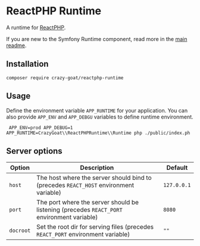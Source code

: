 # ReactPHP Runtime

A runtime for [ReactPHP](https://reactphp.org/).

If you are new to the Symfony Runtime component, read more in the [main readme](https://github.com/php-runtime/runtime).

## Installation

```
composer require crazy-goat/reactphp-runtime
```

## Usage

Define the environment variable `APP_RUNTIME` for your application. You can also provide
`APP_ENV` and `APP_DEBGU` variables to define runtime environment.

```
 APP_ENV=prod APP_DEBUG=1 APP_RUNTIME=CrazyGoat\\ReactPHPRuntime\\Runtime php ./public/index.ph
```

## Server options

| Option    | Description                                                                                | Default |
|-----------|--------------------------------------------------------------------------------------------|---------|
| `host`    | The host where the server should bind to (precedes `REACT_HOST` environment variable)      | `127.0.0.1` |
| `port`    | The port where the server should be listening (precedes `REACT_PORT` environment variable) | `8080`  |
| `docroot` | Set the root dir for serving files (precedes `REACT_PORT` environment variable)            | `""`      |

